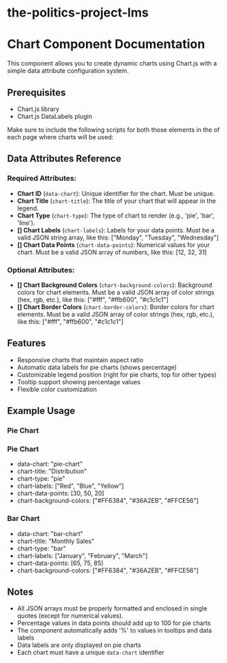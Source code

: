 # the-politics-project-lms

# Chart Component Documentation

This component allows you to create dynamic charts using Chart.js with a simple data attribute configuration system.

## Prerequisites

- Chart.js library
- Chart.js DataLabels plugin

Make sure to include the following scripts for both those elements in the <head> of each page where charts will be used:

<script src="https://cdn.jsdelivr.net/npm/chart.js"></script>
<script src="https://cdn.jsdelivr.net/npm/chartjs-plugin-datalabels@2"></script>

## Data Attributes Reference

### Required Attributes:

- **Chart ID** (`data-chart`): Unique identifier for the chart. Must be unique.
- **Chart Title** (`chart-title`): The title of your chart that will appear in the legend.
- **Chart Type** (`chart-type`): The type of chart to render (e.g., 'pie', 'bar', 'line').
- **[] Chart Labels** (`chart-labels`): Labels for your data points. Must be a valid JSON string array, like this: ["Monday", "Tuesday", "Wednesday"]
- **[] Chart Data Points** (`chart-data-points`): Numerical values for your chart. Must be a valid JSON array of numbers, like this: [12, 32, 31]

### Optional Attributes:

- **[] Chart Background Colors** (`chart-background-colors`): Background colors for chart elements. Must be a valid JSON array of color strings (hex, rgb, etc.), like this: ["#fff", "#ffb600", "#c1c1c1"]
- **[] Chart Border Colors** (`chart-border-colors`): Border colors for chart elements. Must be a valid JSON array of color strings (hex, rgb, etc.), like this: ["#fff", "#ffb600", "#c1c1c1"]

## Features

- Responsive charts that maintain aspect ratio
- Automatic data labels for pie charts (shows percentage)
- Customizable legend position (right for pie charts, top for other types)
- Tooltip support showing percentage values
- Flexible color customization

## Example Usage

### Pie Chart

### Pie Chart

- data-chart: "pie-chart"
- chart-title: "Distribution"
- chart-type: "pie"
- chart-labels: ["Red", "Blue", "Yellow"]
- chart-data-points: [30, 50, 20]
- chart-background-colors: ["#FF6384", "#36A2EB", "#FFCE56"]

### Bar Chart

- data-chart: "bar-chart"
- chart-title: "Monthly Sales"
- chart-type: "bar"
- chart-labels: ["January", "February", "March"]
- chart-data-points: [65, 75, 85]
- chart-background-colors: ["#FF6384", "#36A2EB", "#FFCE56"]

## Notes

- All JSON arrays must be properly formatted and enclosed in single quotes (except for numerical values).
- Percentage values in data points should add up to 100 for pie charts
- The component automatically adds '%' to values in tooltips and data labels
- Data labels are only displayed on pie charts
- Each chart must have a unique `data-chart` identifier
